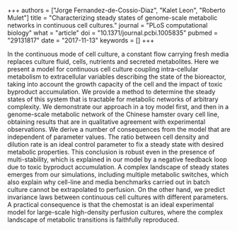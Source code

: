 +++
authors = ["Jorge Fernandez-de-Cossio-Diaz", "Kalet Leon", "Roberto Mulet"]
title = "Characterizing steady states of genome-scale metabolic networks in continuous cell cultures."
journal = "PLoS computational biology"
what = "article"
doi = "10.1371/journal.pcbi.1005835"
pubmed = "29131817"
date = "2017-11-13"
keywords = []
+++

In the continuous mode of cell culture, a constant flow carrying fresh media replaces culture fluid, cells, nutrients and secreted metabolites. Here we present a model for continuous cell culture coupling intra-cellular metabolism to extracellular variables describing the state of the bioreactor, taking into account the growth capacity of the cell and the impact of toxic byproduct accumulation. We provide a method to determine the steady states of this system that is tractable for metabolic networks of arbitrary complexity. We demonstrate our approach in a toy model first, and then in a genome-scale metabolic network of the Chinese hamster ovary cell line, obtaining results that are in qualitative agreement with experimental observations. We derive a number of consequences from the model that are independent of parameter values. The ratio between cell density and dilution rate is an ideal control parameter to fix a steady state with desired metabolic properties. This conclusion is robust even in the presence of multi-stability, which is explained in our model by a negative feedback loop due to toxic byproduct accumulation. A complex landscape of steady states emerges from our simulations, including multiple metabolic switches, which also explain why cell-line and media benchmarks carried out in batch culture cannot be extrapolated to perfusion. On the other hand, we predict invariance laws between continuous cell cultures with different parameters. A practical consequence is that the chemostat is an ideal experimental model for large-scale high-density perfusion cultures, where the complex landscape of metabolic transitions is faithfully reproduced.